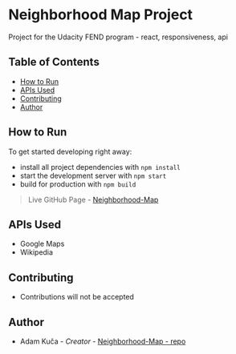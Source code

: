 # Neighborhood Map Project

Project for the Udacity FEND program - react, responsiveness, api

## Table of Contents
* [How to Run](#how-to-run)
* [APIs Used](#apis-used)
* [Contributing](#contributing)
* [Author](#author)

## How to Run
To get started developing right away:

* install all project dependencies with `npm install`
* start the development server with `npm start`
* build for production with `npm build`

>Live GitHub Page - [Neighborhood-Map](https://adkuca.github.io/Neighborhood-Map)

## APIs Used

* Google Maps
* Wikipedia

## Contributing
* Contributions will not be accepted

## Author
* Adam Kuča - *Creator* - [Neighborhood-Map - repo](https://github.com/adkuca/Neighborhood-Map)